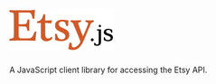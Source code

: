 ![Etsy.js Logo](https://github.com/toyatech/etsyjs/blob/master/etsyjs-logo.png)
======

A JavaScript client library for accessing the Etsy API.

